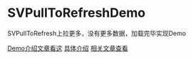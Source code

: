 # SVPullToRefreshDemo
SVPullToRefresh上拉更多，没有更多数据，加载完毕实现Demo


[Demo介绍文章看这](http://www.jianshu.com/p/05d94421f217)
[具体介绍](http://www.jianshu.com/p/05d94421f217)
[相关文章查看](http://www.jianshu.com/p/05d94421f217)
